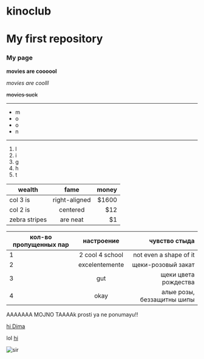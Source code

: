 # kinoclub
# My first repository

### My page

**movies are coooool**

_movies are coolll_

~~movies suck~~

***
* m
* o
* o
* n
___

1. l
2. i
3. g
4. h
5. t

| wealth        | fame           | money  |
| ------------- |:-------------:| -----:|
| col 3 is      | right-aligned | $1600 |
| col 2 is      | centered      |   $12 |
| zebra stripes | are neat      |    $1 |

|кол-во пропущенных пар |настроение | чувство стыда|
|-----------------------|:---------:|-------------:|
|1| 2 cool 4 school| not even a shape of it|
|2|excelentemente|щеки-розовый закат|
|3|gut|щеки цвета рождества|
|4|okay|алые розы, беззащитны шипы|

AAAAAAA MOJNO TAAAAk prosti ya ne ponumayu!!


[hi Dima](https://www.google.com)

lol [hi](https://www.google.com)



![sir](https://pp.userapi.com/c639522/v639522541/624a3/fhpO5JHlB3s.jpg)

